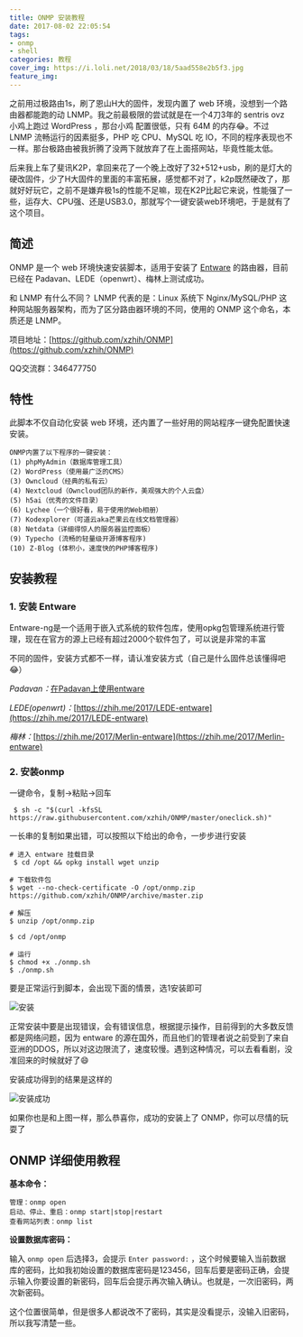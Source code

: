 ```yaml
---
title: ONMP 安装教程
date: 2017-08-02 22:05:54
tags: 
- onmp
- shell
categories: 教程
cover_img: https://i.loli.net/2018/03/18/5aad558e2b5f3.jpg
feature_img:
---
```


之前用过极路由1s，刷了恩山H大的固件，发现内置了 web 环境，没想到一个路由器都能跑的动 LNMP。我之前最极限的尝试就是在一个4刀3年的 sentris ovz 小鸡上跑过 WordPress ，那台小鸡 配置很低，只有 64M 的内存😂。不过 LNMP 流畅运行的因素挺多，PHP 吃 CPU、MySQL 吃 IO，不同的程序表现也不一样。那台极路由被我折腾了没两下就放弃了在上面搭网站，毕竟性能太低。

后来我上车了斐讯K2P，拿回来花了一个晚上改好了32+512+usb，刷的是灯大的硬改固件，少了H大固件的里面的丰富拓展，感觉都不对了，k2p既然硬改了，那就好好玩它，之前不是嫌弃极1s的性能不足嘛，现在K2P比起它来说，性能强了一些，运存大、CPU强、还是USB3.0，那就写个一键安装web环境吧，于是就有了这个项目。

## 简述

ONMP 是一个 web 环境快速安装脚本，适用于安装了 [Entware](http://entware.net/about/) 的路由器，目前已经在 Padavan、LEDE（openwrt）、梅林上测试成功。

和 LNMP 有什么不同？
LNMP 代表的是：Linux 系统下 Nginx/MySQL/PHP 这种网站服务器架构，而为了区分路由器环境的不同，使用的 ONMP 这个命名，本质还是 LNMP。

项目地址：[https://github.com/xzhih/ONMP](https://github.com/xzhih/ONMP)

QQ交流群：346477750

## 特性

此脚本不仅自动化安装 web 环境，还内置了一些好用的网站程序一键免配置快速安装。

```
ONMP内置了以下程序的一键安装：
(1) phpMyAdmin（数据库管理工具）
(2) WordPress（使用最广泛的CMS）
(3) Owncloud（经典的私有云）
(4) Nextcloud（Owncloud团队的新作，美观强大的个人云盘）
(5) h5ai（优秀的文件目录）
(6) Lychee（一个很好看，易于使用的Web相册）
(7) Kodexplorer（可道云aka芒果云在线文档管理器）
(8) Netdata（详细得惊人的服务器监控面板）
(9) Typecho (流畅的轻量级开源博客程序)
(10) Z-Blog (体积小，速度快的PHP博客程序)
```

## 安装教程

### 1. 安装 Entware

Entware-ng是一个适用于嵌入式系统的软件包库，使用opkg包管理系统进行管理，现在在官方的源上已经有超过2000个软件包了，可以说是非常的丰富

不同的固件，安装方式都不一样，请认准安装方式（自己是什么固件总该懂得吧😂）

*Padavan：*[在Padavan上使用entware](https://zhih.me/2017/Padavan-entware/)

*LEDE(openwrt)：*[https://zhih.me/2017/LEDE-entware](https://zhih.me/2017/LEDE-entware)

*梅林：*[https://zhih.me/2017/Merlin-entware](https://zhih.me/2017/Merlin-entware)

### 2. 安装onmp

一键命令，复制->粘贴->回车

```shell
 $ sh -c "$(curl -kfsSL https://raw.githubusercontent.com/xzhih/ONMP/master/oneclick.sh)"
```

一长串的复制如果出错，可以按照以下给出的命令，一步步进行安装

```shell
# 进入 entware 挂载目录
 $ cd /opt && opkg install wget unzip 

# 下载软件包
$ wget --no-check-certificate -O /opt/onmp.zip https://github.com/xzhih/ONMP/archive/master.zip 

# 解压
$ unzip /opt/onmp.zip

$ cd /opt/onmp

# 运行
$ chmod +x ./onmp.sh 
$ ./onmp.sh
```

要是正常运行到脚本，会出现下面的情景，选1安装即可

![安装](https://i.loli.net/2018/03/03/5a99ac096c6a1.png)

正常安装中要是出现错误，会有错误信息，根据提示操作，目前得到的大多数反馈都是网络问题，因为 entware 的源在国外，而且他们的管理者说之前受到了来自亚洲的DDOS，所以对这边限流了，速度较慢。遇到这种情况，可以去看看剧，没准回来的时候就好了😄

安装成功得到的结果是这样的

![安装成功](https://i.loli.net/2018/03/03/5a99aeda756ac.png)

如果你也是和上图一样，那么恭喜你，成功的安装上了 ONMP，你可以尽情的玩耍了

## ONMP 详细使用教程

**基本命令：**

```
管理：onmp open
启动、停止、重启：onmp start|stop|restart
查看网站列表：onmp list 
```

**设置数据库密码：**

输入 `onmp open` 后选择3，会提示 `Enter password:` ，这个时候要输入当前数据库的密码，比如我初始设置的数据库密码是123456，回车后要是密码正确，会提示输入你要设置的新密码，回车后会提示再次输入确认。也就是，一次旧密码，两次新密码。

这个位置很简单，但是很多人都说改不了密码，其实是没看提示，没输入旧密码，所以我写清楚一些。


